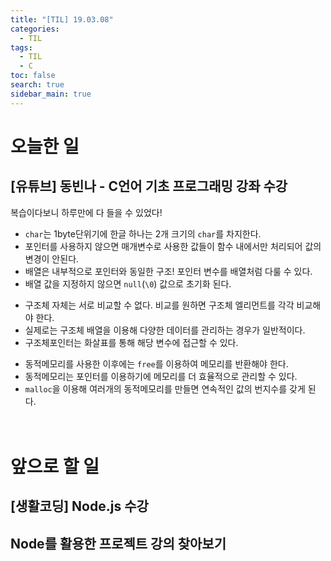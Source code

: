 ```yaml
---
title: "[TIL] 19.03.08"
categories: 
  - TIL
tags: 
  - TIL
  - C
toc: false
search: true
sidebar_main: true
---
```


# 오늘한 일

## [유튜브] 동빈나 - C언어 기초 프로그래밍 강좌 수강
복습이다보니 하루만에 다 들을 수 있었다!

* `char`는 1byte단위기에 한글 하나는 2개 크기의 `char`를 차지한다.
* 포인터를 사용하지 않으면 매개변수로 사용한 값들이 함수 내에서만 처리되어 값의 변경이 안된다.
* 배열은 내부적으로 포인터와 동일한 구조! 포인터 변수를 배열처럼 다룰 수 있다.
* 배열 값을 지정하지 않으면 `null`(`\0`) 값으로 초기화 된다.

- 구조체 자체는 서로 비교할 수 없다. 비교를 원하면 구조체 엘리먼트를 각각 비교해야 한다.
- 실제로는 구조체 배열을 이용해 다양한 데이터를 관리하는 경우가 일반적이다.
- 구조체포인터는 화살표를 통해 해당 변수에 접근할 수 있다.

* 동적메모리를 사용한 이후에는 `free`를 이용하여 메모리를 반환해야 한다.
* 동적메모리는 포인터를 이용하기에 메모리를 더 효율적으로 관리할 수 있다.
* `malloc`을 이용해 여러개의 동적메모리를 만들면 연속적인 값의 번지수를 갖게 된다.
<br><br><br>


# 앞으로 할 일

## [생활코딩] Node.js 수강

## Node를 활용한 프로젝트 강의 찾아보기